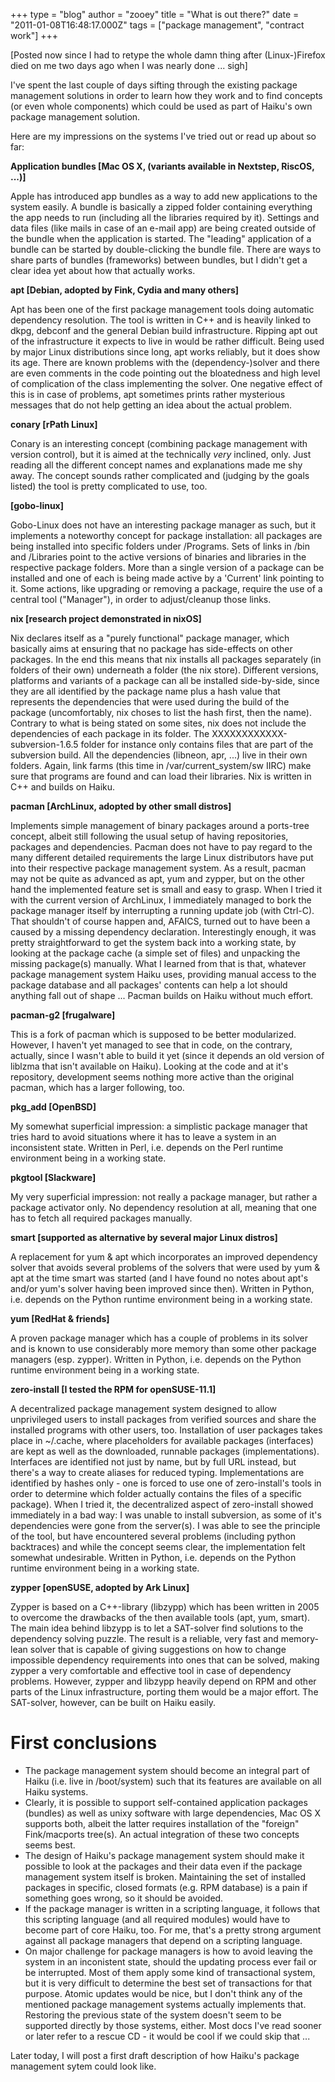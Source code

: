 +++
type = "blog"
author = "zooey"
title = "What is out there?"
date = "2011-01-08T16:48:17.000Z"
tags = ["package management", "contract work"]
+++

<!--break-->
[Posted now since I had to retype the whole damn thing after (Linux-)Firefox died on me two days ago when I was nearly done ... sigh]

I've spent the last couple of days sifting through the existing package 
management solutions in order to learn how they work and to find concepts (or even whole components) which could be used as part of Haiku's own package management solution.

Here are my impressions on the systems I've tried out or read up about so far:

<strong>Application bundles [Mac OS X, (variants available in Nextstep, RiscOS, ...)]</strong>

Apple has introduced app bundles as a way to add new applications to the system easily. A bundle is basically a zipped folder containing everything the app needs to run (including all the libraries required by it). Settings and data files (like mails in case of an e-mail app) are being created outside of the bundle when the application is started. The "leading" application of a bundle can be started by double-clicking the bundle file.
There are ways to share parts of bundles (frameworks) between bundles, but I didn't get a clear idea yet about how that actually works.

<strong>apt [Debian, adopted by Fink, Cydia and many others]</strong>

Apt has been one of the first package management tools doing automatic dependency resolution. The tool is written in C++ and is heavily linked to dkpg, debconf and the general Debian build infrastructure. Ripping apt out of the infrastructure it expects to live in would be rather difficult. Being used by major Linux distributions since long, apt works reliably, but it does show its age. There are known problems with the (dependency-)solver and there are even comments in the code pointing out the bloatedness and high level of complication of the class implementing the solver. One negative effect of this is in case of problems, apt sometimes prints rather mysterious messages that do not help getting an idea about the actual problem.

<strong>conary [rPath Linux]</strong>

Conary is an interesting concept (combining package management with version control), but it is aimed at the technically *very* inclined, only. Just reading all the different concept names and explanations made me shy away. The concept sounds rather complicated and (judging by the goals listed) the tool is pretty complicated to use, too.

<strong>[gobo-linux]</strong>

Gobo-Linux does not have an interesting package manager as such, but it implements a noteworthy concept for package installation: all packages are being installed into specific folders under /Programs. Sets of links in /bin and /Libraries point to the active versions of binaries and libraries in the respective package folders. More than a single version of a package can be installed and one of each is being made active by a 'Current' link pointing to it. Some actions, like upgrading or removing a package, require the use of a central tool ("Manager"), in order to adjust/cleanup those links.

<strong>nix [research project demonstrated in nixOS]</strong>

Nix declares itself as a "purely functional" package manager, which basically aims at ensuring that no package has side-effects on other packages. In the end this means that nix installs all packages separately (in folders of their own) underneath a folder (the nix store). Different versions, platforms and variants of a package can all be installed side-by-side, since they are all identified by the package name plus a hash value that represents the dependencies that were used during the build of the package (uncomfortably, nix choses to list the hash first, then the name).
Contrary to what is being stated on some sites, nix does not include the dependencies of each package in its folder. The XXXXXXXXXXXX-subversion-1.6.5 folder for instance only contains files that are part of the subversion build. All the dependencies (libneon, apr, ...) live in their own folders.
Again, link farms (this time in /var/current_system/sw IIRC) make sure that programs are found and can load their libraries. Nix is written in C++ and builds on Haiku.

<strong>pacman [ArchLinux, adopted by other small distros]</strong>

Implements simple management of binary packages around a ports-tree concept, albeit still following the usual setup of having repositories, packages and dependencies. Pacman does not have to pay regard to the many different detailed requirements the large Linux distributors have put into their respective package management system. As a result, pacman may not be quite as advanced as apt, yum and zypper, but on the other hand the implemented feature set is small and easy to grasp.
When I tried it with the current version of ArchLinux, I immediately managed to bork the package manager itself by interrupting a running update job (with Ctrl-C). That shouldn't of course happen and, AFAICS, turned out to have been a caused by a missing dependency declaration. Interestingly enough, it was pretty straightforward to get the system back into a working state, by looking at the package cache (a simple set of files) and unpacking the missing package(s) manually. What I learned from that is that, whatever package management system Haiku uses, providing manual access to the package database and all packages' contents can help a lot should anything fall out of shape ...
Pacman builds on Haiku without much effort.

<strong>pacman-g2 [frugalware]</strong>

This is a fork of pacman which is supposed to be better modularized. However, I haven't yet managed to see that in code, on the contrary, actually, since I wasn't able to build it yet (since it depends an old version of liblzma that isn't available on Haiku). Looking at the code and at it's repository, development seems nothing more active than the original pacman, which has a larger following, too.

<strong>pkg_add [OpenBSD]</strong>

My somewhat superficial impression: a simplistic package manager that tries hard to avoid situations where it has to leave a system in an inconsistent state. Written in Perl, i.e. depends on the Perl runtime environment being in a working state.

<strong>pkgtool [Slackware]</strong>

My very superficial impression: not really a package manager, but rather a package activator only. No dependency resolution at all, meaning that one has to fetch all required packages manually. 

<strong>smart [supported as alternative by several major Linux distros]</strong>

A replacement for yum & apt which incorporates an improved dependency solver that avoids several problems of the solvers that were used by yum & apt at the time smart was started (and I have found no notes about apt's and/or yum's solver having been improved since then). Written in Python, i.e. depends on the Python runtime environment being in a working state.

<strong>yum [RedHat & friends]</strong>

A proven package manager which has a couple of problems in its solver and is known to use considerably more memory than some other package managers (esp. zypper).
Written in Python, i.e. depends on the Python runtime environment being in a working state.

<strong>zero-install [I tested the RPM for openSUSE-11.1]</strong>

A decentralized package management system designed to allow unprivileged users to install packages from verified sources and share the installed programs with other users, too. Installation of user packages takes place in ~/.cache, where placeholders for available packages (interfaces) are kept as well as the downloaded, runnable packages (implementations). Interfaces are identified not just by name, but by full URL instead, but there's a way to create aliases for reduced typing. Implementations are identified by hashes only - one is forced to use one of zero-install's tools in order to determine which folder actually contains the files of a specific package).
When I tried it, the decentralized aspect of zero-install showed immediately in a bad way: I was unable to install subversion, as some of it's dependencies were gone from the server(s). I was able to see the principle of the tool, but have encountered several problems (including python backtraces) and while the concept seems clear, the implementation felt somewhat undesirable.
Written in Python, i.e. depends on the Python runtime environment being in a working state.

<strong>zypper [openSUSE, adopted by Ark Linux]</strong>

Zypper is based on a C++-library (libzypp) which has been written in 2005 to overcome the drawbacks of the then available tools (apt, yum, smart). The main idea behind libzypp is to let a SAT-solver find solutions to the dependency solving puzzle. The result is a reliable, very fast and memory-lean solver that is capable of giving suggestions on how to change impossible dependency requirements into ones that can be solved, making zypper a very comfortable and effective tool in case of dependency problems. However, zypper and libzypp heavily depend on RPM and other parts of the Linux infrastructure, porting them would be a major effort. The SAT-solver, however, can be built on Haiku easily.

<h1><strong>First conclusions</strong></h1>

<ul>
 <li>The package management system should become an integral part of Haiku (i.e. live in /boot/system) such that its features are available on all Haiku systems.</li>
 <li>Clearly, it is possible to support self-contained application packages (bundles) as well as unixy software with large dependencies, Mac OS X supports both, albeit the latter requires installation of the "foreign" Fink/macports tree(s). An actual integration of these two concepts seems best.</li>
 <li>The design of Haiku's package management system should make it possible to look at the packages and their data even if the package management system itself is broken. Maintaining the set of installed packages in specific, closed formats (e.g. RPM database) is a pain if something goes wrong, so it should be avoided.</li>
 <li>If the package manager is written in a scripting language, it follows that this scripting language (and all required modules) would have to become part of core Haiku, too. For me, that's a pretty strong argument against all package managers that depend on a scripting language.</li>
 <li>On major challenge for package managers is how to avoid leaving the system in an inconistent state, should the updating process ever fail or be interrupted. Most of them apply some kind of transactional system, but it is very difficult to determine the best set of transactions for that purpose. Atomic updates would be nice, but I don't think any of the mentioned package management systems actually implements that. Restoring the previous state of the system doesn't seem to be supported directly by those systems, either. Most docs I've read sooner or later refer to a rescue CD - it would be cool if we could skip that ... </li>
</ul>

Later today, I will post a first draft description of how Haiku's package management sytem could look like.